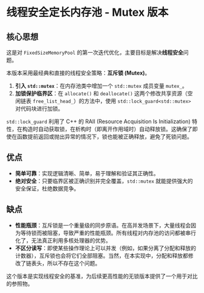 # 线程安全定长内存池 - Mutex 版本

## 核心思想

这是对 `FixedSizeMemoryPool` 的第一次迭代优化，主要目标是解决**线程安全**问题。

本版本采用最经典和直接的线程安全策略：**互斥锁 (Mutex)**。

1.  **引入 `std::mutex`**：在内存池类中增加一个 `std::mutex` 成员变量 `mutex_`。
2.  **加锁保护临界区**：在 `allocate()` 和 `deallocate()` 这两个修改共享资源（空闲链表 `free_list_head_`）的方法中，使用 `std::lock_guard<std::mutex>` 对代码块进行加锁。

`std::lock_guard` 利用了 C++ 的 RAII (Resource Acquisition Is Initialization) 特性，在构造时自动获取锁，在析构时（即离开作用域时）自动释放锁。这确保了即使在函数提前返回或抛出异常的情况下，锁也能被正确释放，避免了死锁问题。

## 优点

*   **简单可靠**：实现逻辑清晰、简单，易于理解和验证其正确性。
*   **绝对安全**：只要临界区被正确识别并完全覆盖，`std::mutex` 就能提供强大的安全保证，杜绝数据竞争。

## 缺点

*   **性能瓶颈**：互斥锁是一个重量级的同步原语。在高并发场景下，大量线程会因为等待锁而被阻塞，导致严重的性能瓶颈。所有线程对内存池的访问都被串行化了，无法真正利用多核处理器的优势。
*   **不区分读写**：即使某些操作理论上可以并发（例如，如果分离了分配和释放的计数器），互斥锁也会将它们全部阻塞。当然，在本实现中，分配和释放都修改了链表头，所以不存在这个问题。

这个版本是实现线程安全的基准，为后续更高性能的无锁版本提供了一个用于对比的参照物。
